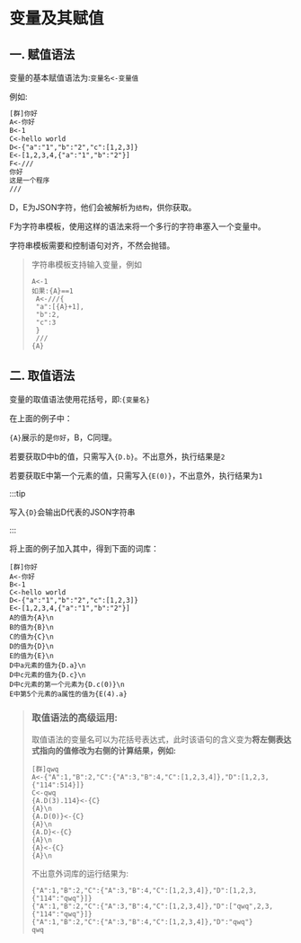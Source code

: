 # 变量及其赋值

## 一. 赋值语法

变量的基本赋值语法为:`变量名<-变量值`

例如:

```tex
[群]你好
A<-你好
B<-1
C<-hello world
D<-{"a":"1","b":"2","c":[1,2,3]}
E<-[1,2,3,4,{"a":"1","b":"2"}]
F<-///
你好
这是一个程序
///
```

D，E为JSON字符，他们会被解析为`结构`，供你获取。

F为字符串模板，使用这样的语法来将一个多行的字符串塞入一个变量中。

字符串模板需要和控制语句对齐，不然会抛错。

> 字符串模板支持输入变量，例如
>
> ```text
> A<-1
> 如果:{A}==1
>  A<-///{
>  "a":[{A}+1],
>  "b":2,
>  "c":3
>  }
>  ///
> {A}
> ```

## 二. 取值语法

变量的取值语法使用花括号，即:`{变量名}`

在上面的例子中：

`{A}`展示的是`你好`，B，C同理。

若要获取D中b的值，只需写入`{D.b}`。不出意外，执行结果是`2`

若要获取E中第一个元素的值，只需写入`{E(0)}`，不出意外，执行结果为`1`

:::tip

写入`{D}`会输出D代表的JSON字符串

:::

将上面的例子加入其中，得到下面的词库：

```text
[群]你好
A<-你好
B<-1
C<-hello world
D<-{"a":"1","b":"2","c":[1,2,3]}
E<-[1,2,3,4,{"a":"1","b":"2"}]
A的值为{A}\n
B的值为{B}\n
C的值为{C}\n
D的值为{D}\n
E的值为{E}\n
D中a元素的值为{D.a}\n
D中c元素的值为{D.c}\n
D中c元素的第一个元素为{D.c(0)}\n
E中第5个元素的a属性的值为{E(4).a}
```

> ### 取值语法的高级运用:
>
> 取值语法的变量名可以为花括号表达式，此时该语句的含义变为**将左侧表达式指向的值修改为右侧的计算结果，例如:**
>
> ```text
> [群]qwq
> A<-{"A":1,"B":2,"C":{"A":3,"B":4,"C":[1,2,3,4]},"D":[1,2,3,{"114":514}]}
> C<-qwq
> {A.D(3).114}<-{C}
> {A}\n
> {A.D(0)}<-{C}
> {A}\n
> {A.D}<-{C}
> {A}\n
> {A}<-{C}
> {A}\n
> ```
>
> 不出意外词库的运行结果为:
>
> ```text
> {"A":1,"B":2,"C":{"A":3,"B":4,"C":[1,2,3,4]},"D":[1,2,3,{"114":"qwq"}]}
> {"A":1,"B":2,"C":{"A":3,"B":4,"C":[1,2,3,4]},"D":["qwq",2,3,{"114":"qwq"}]}
> {"A":1,"B":2,"C":{"A":3,"B":4,"C":[1,2,3,4]},"D":"qwq"}
> qwq
> ```

